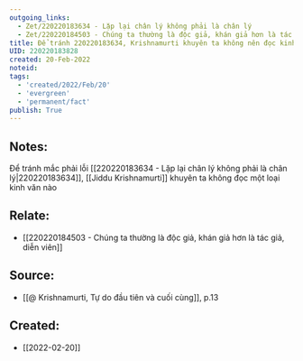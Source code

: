 ```yaml
---
outgoing_links:
  - Zet/220220183634 - Lặp lại chân lý không phải là chân lý
  - Zet/220220184503 - Chúng ta thường là độc giả, khán giả hơn là tác giả, diễn viên
title: Để tránh 220220183634, Krishnamurti khuyên ta không nên đọc kinh văn nào
UID: 220220183828
created: 20-Feb-2022
noteid:
tags:
  - 'created/2022/Feb/20'
  - 'evergreen'
  - 'permanent/fact'
publish: True
---
```

## Notes:
Để tránh mắc phải lỗi [[220220183634 - Lặp lại chân lý không phải là chân lý|220220183634]], [[Jiddu Krishnamurti]] khuyên ta không đọc một loại kinh văn nào

## Relate:
- [[220220184503 - Chúng ta thường là độc giả, khán giả hơn là tác giả, diễn viên]]

## Source:
- [[@ Krishnamurti, Tự do đầu tiên và cuối cùng]], p.13




## Created:
- [[2022-02-20]]
